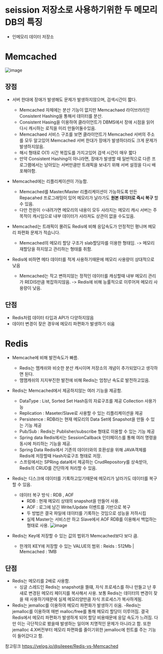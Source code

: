 
# seission 저장소로 사용하기위한 두 메모리 DB의 특징
- 인메모리 데이터 저장소 

# Memcached
![image](https://github.com/user-attachments/assets/83e76562-8062-4d54-8c02-c7668cecf2ef)

## 장점
- 서버 한대에 장애가 발생해도 문제가 발생하지않으며, 검색시간이 짧다.
    - Memcached 자체에는 분산 기능이 없지만 Memcachaed 라이브러리인 Consistent Hashing을 통해서 데이터를 분산.
    - Consistent Hasing을 이용하여 클라이언트가 DBMS에서 장애 시점을 읽어 다시 캐시하는 로직을 미리 만들어둘수있음.
    - Memcachaed 서비스 구조를 보면 클라이언트가 Memcached 서버의 주소를 모두 알고있어 Memcached 서버 한대가 장애가 발생하더라도 크게 문제가 발생하지않음.
    - 해시 형태로 O(1) 시간 복잡도를 가지고있어 검색 시간이 매우 짧다
    - 만약 Consistent Hashing이 아니라면, 장애가 발생할 때 일반적으로 다른 프로그램에서는 남아있는 서버만큼만 트래픽을 보내기 위해 서버 설정을 다시 배포해야함.

- Memcached에는 리플리케이션이 가능함.
    - Memcached를 Master/Master 리플리케이션이 가능하도록 만든 Repacahed 프로그래밍이 있어 메모리가 날라가도 **원본 데이터로 즉시 복구** 할 수 있음.
    - 다만 전원이 ㅇ내려가면 메모리의 내용이 모두 사라지는 메모리 캐시 서버는 주 목적이 캐시임으로 내부 데이터가 사라져도 상관이 없을 수도있음.

- Memcached는 트래픽이 몰려도 Redis에 비해 응답속도가 안정적인 평니며 메모리 파편화 문제가 적습니다.
    - Memcached의 메모리 할당 구조가 slab할당자를 이용한 형태임. -> 메모리 재할당을 하지않고 관리하는 형태를 취함.
- Redis에 비하면 메타 데이터를 적게 사용하기때문에 메모리 사용량이 상대적으로 낮음 
    - Memcached는 작고 변하지않는 정적인 데이터를 캐싱할때 내부 메모리 관리가 REDIS만큼 복잡하지않음. -> Redis에 비해 능률적으로 이루어져 메모리 사용량이 낮음.


## 단점
- Redis처럼 데이터 타입과 API가 다양하지않음
- 데이터 변경이 잦은 경우에 메모리 파편화가 발생하기 쉬움

# Redis 
- Memcache에 비해 발전속도가 빠름.
    - Redis는 멤캐쉬와 비슷한 분산 캐시이며 저장소의 개념이 추가되었다고 생각하면 된다.
    - 맴맴캐쉬의 지지부진한 발전에 비해 Redis는 엄청난 속도로 발전하고있음.

- Redis는 Memcached에서 제공하지않는 여러 기능을 제공함.
    - DataType : List, Sorted Set Hash등의 자료구조를 제공 Collection 사용가능 
    - Replication : Maseter/Slave로 사용할 수 있는 리플리케이션을 제공
    - Persistence : RDB라는 현재 메모리의 Data Set에 Snapshot을 만들 수 있는 기능 제공
    - Pub/Sub : Redis는 Publisher/subscribe 형태로 이용할 수 있는 기능 제공
    - Spring data Redis에서는 SessionCallback 인터페이스를 통해 여러 명령을 동시에 처리하는 기능을 제공.
    - Spring Data Redis에서 기존의 데이터와의 호환성을 위해 JAVA객체를 Redis에 저장할때 Hash자료구조 형태로 저장.
    - 스프링에서는 SPRing data에서 제공하는 CrudRepository를 상속받아, Redis의 CRUD를 간단하게 처리할 수 있음.
- Redis는 디스크에 데이터를 기록하고있기때문에 메모리가 날라가도 데이터를 복구 할 수 있음.
    - 데이터 복구 방식 : RDB , AOF
        - RDB : 현재 메모리 상태의 snapshot을 만들어 사용.
        - AOF : 로그에 남긴 Write/Update 이벤트를 기반으로 복구 
        - 두 방법은 결국 파일에 데이터를 기록하는 것임으로 성능을 저하시킴 
        - 실제 Master는 서비스만 하고 Slave에서 AOF RDB를 이용해서 백업하는 형태로 사용.
        ![image](https://github.com/user-attachments/assets/14397a66-d5be-4efa-8faa-328e2d23b54c)
- Redis는 Key에 저장할 수 있는 값의 법위가 Memcached보다 보다 큼.
    - 한개의 KEY에 저장할 수 있는 VALUE의 범위 : Reids : 512Mb  |  Memcached : 1MB 

## 단점
- Redis는 메모리를 2배로 사용함.
    - 싱글 스레드인 Redis는 snapshot을 뜰떄, 자식 프로세스를 하나 만들고 난 후 새로 변경된 메모리 페이지를 복사해서 사용. 보통 Redis는 데이터의 변경이 잦을 때 사용하기때문에 실제 메모리양만큼 자식 프로세스가 복사하게됨.
- Redis는 jemalloc를 이용하여 메모리 파편화가 발생하기 쉬움.
    -Redis는 jemalloc를 이용하여 매번 malloc/free를 통해 메모리 할당이 이루어짐. 결국 Redis에서 메모리 파편화가 발생하게 되어 할당 비용때문에 응답 속도가 느려짐. 다만 이는 극단적으로 봤을때 발생하는 일이며 치명적인 문제가 아니라고 함. 또한 jemalloc 4.X버전부터 메모리 파편화를 줄이기위한 jemalloc에 힌트를 주는 기능이 들어갔다고 함.



참고링크 
https://velog.io/@sileeee/Redis-vs-Memcached